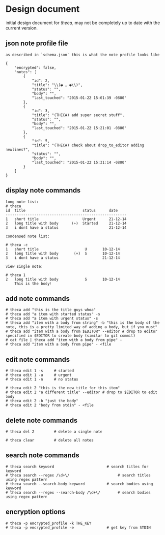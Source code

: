 # Design document

initial design document for *theca*, may not be completely up to date with the
current version.

## json note profile file

    as described in `schema.json` this is what the note profile looks like

    {
        "encrypted": false,
        "notes": [
            {
                "id": 2,
                "title": "\\(◕ ◡ ◕\\)",
                "status": "",
                "body": "",
                "last_touched": "2015-01-22 15:01:39 -0800"
            },
            {
                "id": 3,
                "title": "(THECA) add super secret stuff",
                "status": "",
                "body": "",
                "last_touched": "2015-01-22 15:21:01 -0800"
            },
            {
                "id": 5,
                "title": "(THECA) check about drop_to_editor adding newlines?",
                "status": "",
                "body": "",
                "last_touched": "2015-01-22 15:31:14 -0800"
            }
        ]
    }

## display note commands

    long note list:
    # theca
    id  title                          status      date
    -------------------------------------------------------
    1   short title                    Urgent      21-12-14
    2   long title with body      (+)  Started     21-12-14
    3   i dont have a status                       21-12-14

    condensed note list:

    # theca -c
    1   short title                     U       10-12-14
    2   long title with body       (+)  S       10-12-14
    3   i dont have a status                    21-12-14

    view single note:

    # theca 1
    2   long title with body            S       10-12-14
        This is the body!

## add note commands

    # theca add "this is the title guys whoa"
    # theca add "a item with started status" -s
    # theca add "a item with urgent status" -s
    # theca add "item with a body from string" -b "this is the body of the note, this is a pretty limited way of adding a body, but if you must"
    # theca add "item with a body from $EDITOR" --editor # drop to editor specified in $EDITOR to create body (similar to git commit)
    # cat file | theca add "item with a body from pipe" -
    # theca add "item with a body from pipe" - <file 

## edit note commands

    # theca edit 1 -s     # started
    # theca edit 1 -u     # urgent
    # theca edit 1 -n     # no status

    # theca edit 2 "this is the new title for this item"
    # theca edit 2 "a different title" --editor # drop to $EDITOR to edit body
    # theca edit 2 -b "just the body"
    # theca edit 2 "body from stdin" - <file

## delete note commands

    # theca del 2         # delete a single note

    # theca clear         # delete all notes

## search note commands

    # theca search keyword                        # search titles for keyword
    # theca search --regex /\d+\/                      # search titles using regex pattern
    # theca search --search-body keyword          # search bodies using keyword
    # theca search --regex --search-body /\d+\/        # search bodies using regex pattern

## encryption options
	
	# theca -p encrypted_profile -k THE_KEY
	# theca -p encrypted_profile -e               # get key from STDIN
